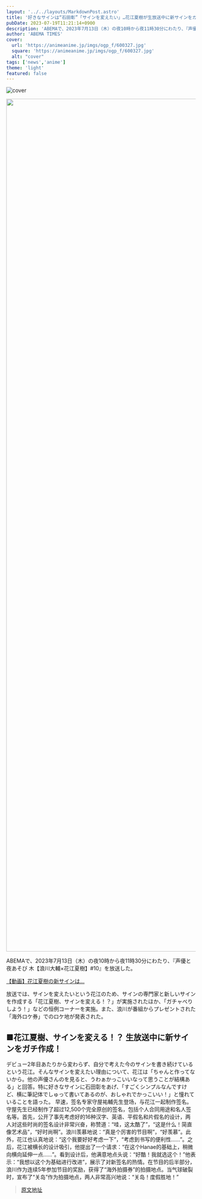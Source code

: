 ```yaml
---
layout: '../../layouts/MarkdownPost.astro'
title: '好きなサインは“石田彰”「サインを変えたい」…花江夏樹が生放送中に新サインをガチ作成！ 【声優と夜あそび】'
pubDate: 2023-07-19T11:21:14+0900
description: 'ABEMAで、2023年7月13日（木）の夜10時から夜11時30分にわたり、『声優と夜あそび 木【浪川大輔×花江夏樹】#10』を放送した。【動画】花江夏樹の新サインは…　放送では、サインを変えたいという花江のため、サイ…'
author: 'ABEMA TIMES'
cover:
  url: 'https://animeanime.jp/imgs/ogp_f/600327.jpg'
  square: 'https://animeanime.jp/imgs/ogp_f/600327.jpg'
  alt: "cover"
tags: ['news','anime']
theme: 'light'
featured: false
---
```


![cover](https://animeanime.jp/imgs/ogp_f/600327.jpg)

<div class="figure figure-center --abematv"><img alt="" class="figure__img" height="2268" src="/imgs/zoom/600328.jpg" width="4032"></div>

ABEMAで、2023年7月13日（木）の夜10時から夜11時30分にわたり、『声優と夜あそび 木【浪川大輔×花江夏樹】#10』を放送した。

[【動画】花江夏樹の新サインは…](https://abema.tv/video/episode/218-562_s15_p11?utm_campaign=others_times_10088004_ap_free_episode_218-562_s15_p11&utm_medium=web&utm_source=abematimes)

放送では、サインを変えたいという花江のため、サインの専門家と新しいサインを作成する「花江夏樹、サインを変える！？」が実施されたほか、「ガチャべりしよう！」などの恒例コーナーを実施。また、浪川が番組からプレゼントされた「海外ロケ券」でのロケ地が発表された。

## ■花江夏樹、サインを変える！？ 生放送中に新サインをガチ作成！

デビュー2年目あたりから変わらず、自分で考えた今のサインを書き続けているという花江。そんなサインを変えたい理由について、花江は「ちゃんと作ってないから。他の声優さんのを見ると、うわぁかっこいいなって思うことが結構ある」と回答。特に好きなサインに石田彰をあげ、「すごくシンプルなんですけど、横に筆記体でしゅって書いてあるのが、おしゃれでかっこいい！」と憧れていることを語った。
早速，签名专家守屋祐輔先生登场，与花江一起制作签名。守屋先生已经制作了超过12,500个完全原创的签名，包括个人合同用途和名人签名等。首先，公开了事先考虑好的16种汉字、英语、平假名和片假名的设计，两人对这些时尚的签名设计非常兴奋，称赞道：“哇，这太酷了”，“这是什么！简直像艺术品”，“好时尚啊”。浪川羡慕地说：“真是个厉害的节目啊”，“好羡慕”。此外，花江也认真地说：“这个我要好好考虑一下”，“考虑到书写的便利性……”。之后，花江被横长的设计吸引，他提出了一个请求：“在这个Hanae的基础上，稍微向横向延伸一点……”。看到设计后，他满意地点头说：“好酷！我就选这个！”他表示：“我想以这个为基础进行改进”，展示了对新签名的热情。在节目的后半部分，浪川作为连续5年参加节目的奖励，获得了“海外拍摄券”的拍摄地点。当气球破裂时，宣布了“关岛”作为拍摄地点，两人非常高兴地说：“关岛！度假胜地！”

>[原文地址](https://animeanime.jp/article/2023/07/19/78691.html)  